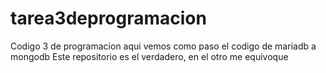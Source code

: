 # tarea3deprogramacion
Codigo 3 de programacion
aqui vemos como paso el codigo de mariadb a mongodb
Este repositorio es el verdadero, en el otro me equivoque
